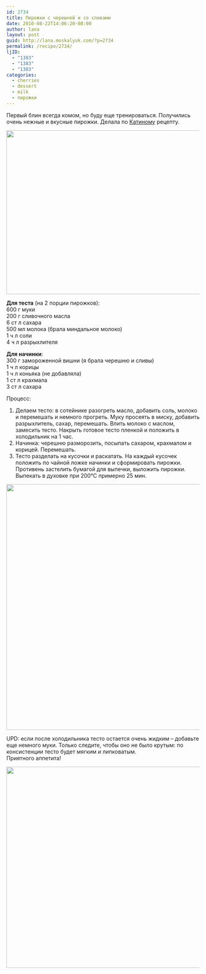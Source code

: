 ```yaml
---
id: 2734
title: Пирожки с черешней и со сливами
date: 2010-08-22T14:06:20-08:00
author: lana
layout: post
guid: http://lana.moskalyuk.com/?p=2734
permalink: /recipe/2734/
ljID:
  - "1383"
  - "1383"
  - "1383"
categories:
  - cherries
  - dessert
  - milk
  - пирожки
---
```

Первый блин всегда комом, но буду еще тренироваться. Получились очень нежные и вкусные пирожки. Делала по [Катиному](http://chatskaa.livejournal.com/14255.html) рецепту.

<img loading="lazy" class="alignnone" title="mini pies" src="http://farm5.static.flickr.com/4096/4917060009_28583ae4b0_z.jpg" alt="" width="640" height="427" /> 

**Для теста** (на 2 порции пирожков):  
600 г муки  
200 г сливочного масла  
6 ст л сахара  
500 мл молока (брала миндальное молоко)  
1 ч л соли  
4 ч л разрыхлителя

**Для начинки**:  
300 г замороженной вишни (я брала черешню и сливы)  
1 ч л корицы  
1 ч л коньяка (не добавляла)  
1 ст л крахмала  
3 ст л сахара

Процесс:  
1. Делаем тесто: в сотейнике разогреть масло, добавить соль, молоко и перемешать и немного прогреть. Муку просеять в миску, добавить разрыхлитель, сахар, перемешать. Влить молоко с маслом, замесить тесто. Накрыть готовое тесто пленкой и положить в холодильник на 1 час.  
2. Начинка: черешню разморозить, посыпать сахаром, крахмалом и корицей. Перемешать.  
3. Тесто разделать на кусочки и раскатать. На каждый кусочек положить по чайной ложке начинки и сформировать пирожки. Противень застелить бумагой для выпечки, выложить пирожки. Выпекать в духовке при 200°С примерно 25 мин.  
<img loading="lazy" class="alignnone" title="mini pies" src="http://farm5.static.flickr.com/4140/4917032811_4114f421d7_z.jpg" alt="" width="559" height="640" /> 

UPD: если после холодильника тесто остается очень жидким &#8211; добавьте еще немного муки. Только следите, чтобы оно не было крутым: по консистенции тесто будет мягким и липковатым.  
Приятного аппетита!

<img loading="lazy" class="alignnone" title="mini pies" src="http://farm5.static.flickr.com/4121/4917662912_f6e35af4a9_z.jpg" alt="" width="640" height="524" />